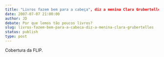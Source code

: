```yaml
---
title: "Livros fazem bem para a cabeça", diz a menina Clara Grubertelles
date: 2007-07-07 21:00:00
author: JD
debate: Por que lemos tão poucos livros?
slug: livros-fazem-bem-para-a-cabeca-diz-a-menina-clara-grubertelles
status: publish 
type: post
---
```


  
Cobertura da FLIP.
